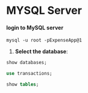 # MYSQL Server
#### **login to MySQL server**
```shell
mysql -u root -pExpenseApp@1
```
1. **Select the database**:
```sql
show databases;
```

```sql
use transactions;
```
```sql
show tables;
```

